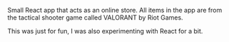 Small React app that acts as an online store.
All items in the app are from the tactical shooter game called VALORANT by Riot Games.

This was just for fun, I was also experimenting with React for a bit.
